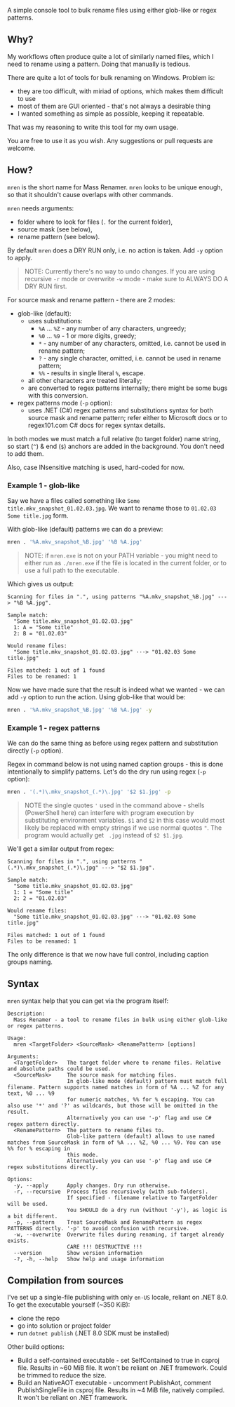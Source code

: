 A simple console tool to bulk rename files using either glob-like or regex patterns.

## Why?

My workflows often produce quite a lot of similarly named files, which I need to rename using a pattern. Doing that manually is tedious.

There are quite a lot of tools for bulk renaming on Windows. Problem is:
 - they are too difficult, with miriad of options, which makes them difficult to use
 - most of them are GUI oriented - that's not always a desirable thing
 - I wanted something as simple as possible, keeping it repeatable.

That was my reasoning to write this tool for my own usage.

You are free to use it as you wish. Any suggestions or pull requests are welcome.

## How?

`mren` is the short name for Mass Renamer. `mren` looks to be unique enough, so that it shouldn't cause overlaps with other commands.

`mren` needs arguments:

- folder where to look for files (`.` for the current folder),
- source mask (see below),
- rename pattern (see below).

By default `mren` does a DRY RUN only, i.e. no action is taken. Add `-y` option to apply.

> NOTE: Currently there's no way to undo changes. If you are using recursive `-r` mode or overwrite `-w` mode - make sure to ALWAYS DO A DRY RUN first.

For source mask and rename pattern - there are 2 modes:

- glob-like (default):
  - uses substitutions:
    - `%A` ... `%Z` - any number of any characters, ungreedy;
    - `%0` ... `%9` - 1 or more digits, greedy;
    - `*` - any number of any characters, omitted, i.e. cannot be used in rename pattern;
    - `?` - any single character, omitted, i.e. cannot be used in rename pattern;
    - `%%` - results in single literal `%`, escape.
  - all other characters are treated literally;
  - are converted to regex patterns internally; there might be some bugs with this conversion.
- regex patterns mode (`-p` option):
  - uses .NET (C#) regex patterns and substitutions syntax for both source mask and rename pattern; refer either to Microsoft docs or to regex101.com C# docs for regex syntax details.

In both modes we must match a full relative (to target folder) name string, so start (`^`) & end (`$`) anchors are added in the background. You don't need to add them.

Also, case INsensitive matching is used, hard-coded for now.

### Example 1 - glob-like

Say we have a files called something like `Some title.mkv_snapshot_01.02.03.jpg`. We want to rename those to `01.02.03 Some title.jpg` form.

With glob-like (default) patterns we can do a preview:

```sh
mren . '%A.mkv_snapshot_%B.jpg' '%B %A.jpg'
```

> NOTE: if `mren.exe` is not on your PATH variable - you might need to either run as `./mren.exe` if the file is located in the current folder, or to use a full path to the executable.

Which gives us output:

```
Scanning for files in ".", using patterns "%A.mkv_snapshot_%B.jpg" ---> "%B %A.jpg".

Sample match:
  "Some title.mkv_snapshot_01.02.03.jpg"
  1: A = "Some title"
  2: B = "01.02.03"

Would rename files:
  "Some title.mkv_snapshot_01.02.03.jpg" ···> "01.02.03 Some title.jpg"

Files matched: 1 out of 1 found
Files to be renamed: 1
```

Now we have made sure that the result is indeed what we wanted - we can add `-y` option to run the action. Using glob-like that would be:

```sh
mren . '%A.mkv_snapshot_%B.jpg' '%B %A.jpg' -y
```

### Example 1 - regex patterns

We can do the same thing as before using regex pattern and substitution directly (`-p` option).

Regex in command below is not using named caption groups - this is done intentionally to simplify patterns. Let's do the dry run using regex (`-p` option):

```sh
mren . '(.*)\.mkv_snapshot_(.*)\.jpg' '$2 $1.jpg' -p
```

> NOTE the single quotes `'` used in the command above - shells (PowerShell here) can interfere with program execution by substituting environment variables. `$1` and `$2` in this case would most likely be replaced with empty strings if we use normal quotes `"`. The program would actually get ` .jpg` instead of `$2 $1.jpg`.

We'll get a similar output from regex:

```
Scanning for files in ".", using patterns "(.*)\.mkv_snapshot_(.*)\.jpg" ---> "$2 $1.jpg".

Sample match:
  "Some title.mkv_snapshot_01.02.03.jpg"
  1: 1 = "Some title"
  2: 2 = "01.02.03"

Would rename files:
  "Some title.mkv_snapshot_01.02.03.jpg" ···> "01.02.03 Some title.jpg"

Files matched: 1 out of 1 found
Files to be renamed: 1
```

The only difference is that we now have full control, including caption groups naming.

## Syntax

`mren` syntax help that you can get via the program itself:

```
Description:
  Mass Renamer - a tool to rename files in bulk using either glob-like or regex patterns.

Usage:
  mren <TargetFolder> <SourceMask> <RenamePattern> [options]

Arguments:
  <TargetFolder>   The target folder where to rename files. Relative and absolute paths could be used.
  <SourceMask>     The source mask for matching files.
                   In glob-like mode (default) pattern must match full filename. Pattern supports named matches in form of %A ... %Z for any text, %0 ... %9
                   for numeric matches, %% for % escaping. You can also use '*' and '?' as wildcards, but those will be omitted in the result.
                   Alternatively you can use '-p' flag and use C# regex pattern directly.
  <RenamePattern>  The pattern to rename files to.
                   Glob-like pattern (default) allows to use named matches from SourceMask in form of %A ... %Z, %0 ... %9. You can use %% for % escaping in
                   this mode.
                   Alternatively you can use '-p' flag and use C# regex substitutions directly.

Options:
  -y, --apply      Apply changes. Dry run otherwise.
  -r, --recursive  Process files recursively (with sub-folders).
                   If specified - filename relative to TargetFolder will be used.
                   You SHOULD do a dry run (without '-y'), as logic is a bit different.
  -p, --pattern    Treat SourceMask and RenamePattern as regex PATTERNS directly. '-p' to avoid confusion with recursive.
  -w, --overwrite  Overwrite files during renaming, if target already exists.
                   CARE !!! DESTRUCTIVE !!!
  --version        Show version information
  -?, -h, --help   Show help and usage information
```

## Compilation from sources

I've set up a single-file publishing with only `en-US` locale, reliant on .NET 8.0. To get the executable yourself (~350 KiB):

- clone the repo
- go into solution or project folder
- run `dotnet publish` (.NET 8.0 SDK must be installed)

Other build options:

- Build a self-contained executable - set SelfContained to true in csproj file. Results in ~60 MiB file. It won't be reliant on .NET framework. Could be trimmed to reduce the size.
- Build an NativeAOT executable - uncomment PublishAot, comment PublishSingleFile in csproj file. Results in ~4 MiB file, natively compiled. It won't be reliant on .NET framework.
